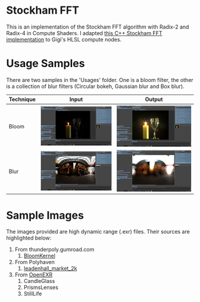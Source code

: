 # Stockham FFT
This is an implementation of the Stockham FFT algorithm with Radix-2 and Radix-4 in Compute Shaders. I adapted [this C++ Stockham FFT implementation](http://wwwa.pikara.ne.jp/okojisan/otfft-en/stockham4.html) to Gigi's HLSL compute nodes.

# Usage Samples
There are two samples in the 'Usages' folder. One is a bloom filter, the other is a collection of blur filters (Circular bokeh, Gaussian blur and Box blur).

| Technique | Input | Output |
| --------- | ----- | ------ |
| Bloom | ![Bloom Input](./ReadMe%20Imgs/Bloom%20Input.png) | ![Bloom Output](./ReadMe%20Imgs/Bloom%20Output.png) |
| Blur | ![Blur Input](./ReadMe%20Imgs/Blur%20Input.png) | ![Blur Output](./ReadMe%20Imgs/Blur%20Output.png) |

# Sample Images
The images provided are high dynamic range (.exr) files. Their sources are highlighted below:
1. From thunderpoly.gumroad.com
    1. [BloomKernel](https://thunderpoly.gumroad.com/l/bloomfree)
2. From Polyhaven
    1. [leadenhall_market_2k](https://polyhaven.com/a/leadenhall_market)
3. From [OpenEXR](https://openexr.com/en/latest/test_images/index.html)
    1. CandleGlass
    2. PrismsLenses
    3. StillLife